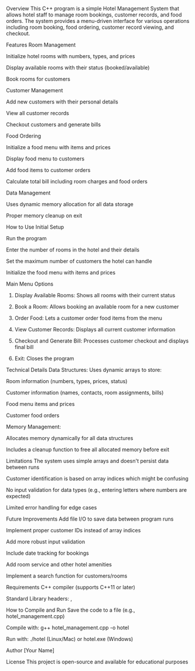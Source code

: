 Overview
This C++ program is a simple Hotel Management System that allows hotel staff to manage room bookings, customer records, and food orders. The system provides a menu-driven interface for various operations including room booking, food ordering, customer record viewing, and checkout.

Features
Room Management

Initialize hotel rooms with numbers, types, and prices

Display available rooms with their status (booked/available)

Book rooms for customers

Customer Management

Add new customers with their personal details

View all customer records

Checkout customers and generate bills

Food Ordering

Initialize a food menu with items and prices

Display food menu to customers

Add food items to customer orders

Calculate total bill including room charges and food orders

Data Management

Uses dynamic memory allocation for all data storage

Proper memory cleanup on exit

How to Use
Initial Setup

Run the program

Enter the number of rooms in the hotel and their details

Set the maximum number of customers the hotel can handle

Initialize the food menu with items and prices

Main Menu Options

1. Display Available Rooms: Shows all rooms with their current status

2. Book a Room: Allows booking an available room for a new customer

3. Order Food: Lets a customer order food items from the menu

4. View Customer Records: Displays all current customer information

5. Checkout and Generate Bill: Processes customer checkout and displays final bill

6. Exit: Closes the program

Technical Details
Data Structures: Uses dynamic arrays to store:

Room information (numbers, types, prices, status)

Customer information (names, contacts, room assignments, bills)

Food menu items and prices

Customer food orders

Memory Management:

Allocates memory dynamically for all data structures

Includes a cleanup function to free all allocated memory before exit

Limitations
The system uses simple arrays and doesn't persist data between runs

Customer identification is based on array indices which might be confusing

No input validation for data types (e.g., entering letters where numbers are expected)

Limited error handling for edge cases

Future Improvements
Add file I/O to save data between program runs

Implement proper customer IDs instead of array indices

Add more robust input validation

Include date tracking for bookings

Add room service and other hotel amenities

Implement a search function for customers/rooms

Requirements
C++ compiler (supports C++11 or later)

Standard Library headers: <iostream>, <string>

How to Compile and Run
Save the code to a file (e.g., hotel_management.cpp)

Compile with: g++ hotel_management.cpp -o hotel

Run with: ./hotel (Linux/Mac) or hotel.exe (Windows)

Author
[Your Name]

License
This project is open-source and available for educational purposes
